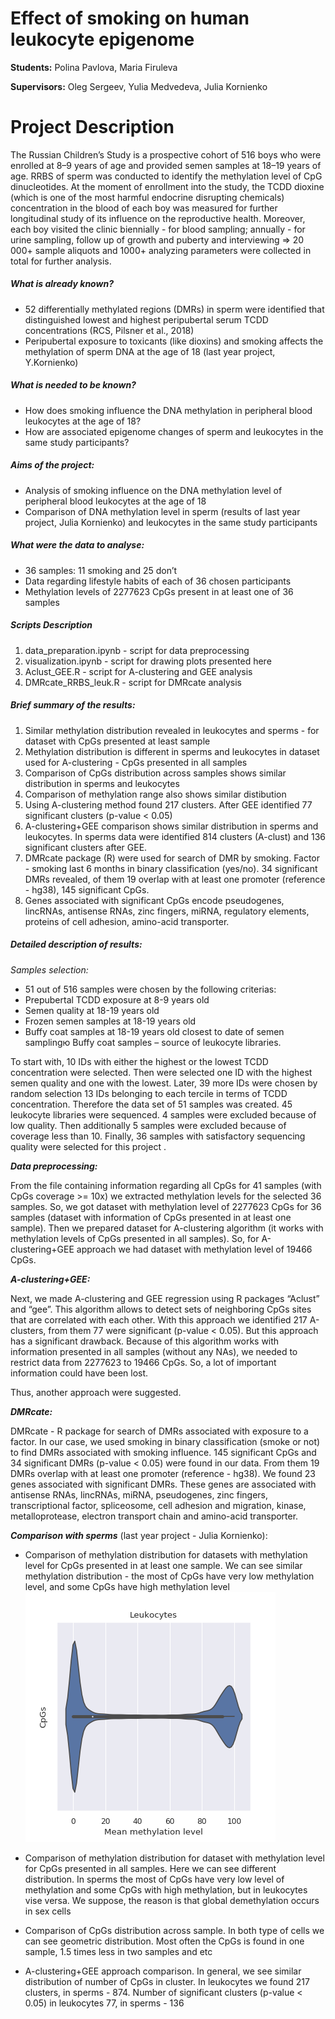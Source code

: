 # Effect of smoking on human leukocyte epigenome
__Students:__
Polina Pavlova, Maria Firuleva

__Supervisors:__
Oleg Sergeev, Yulia Medvedeva, Julia Kornienko

# Project Description

The Russian Children’s Study is a prospective cohort of 516 boys who were enrolled at 8–9 years of age and provided semen samples at 18–19 years of age. RRBS of sperm was conducted to identify the methylation level of CpG dinucleotides. At the moment of enrollment into the study, the TCDD dioxine (which is one of the most harmful endocrine disrupting chemicals) concentration in the blood of each boy was measured for further longitudinal study of its influence on the reproductive health. Moreover, each boy visited the clinic biennially - for blood sampling; annually - for urine sampling, follow up of growth and puberty and interviewing => 20 000+ sample aliquots and 1000+ analyzing parameters were collected in total for further analysis.

##### What is already known?
- 52 differentially methylated regions (DMRs) in sperm were identified that distinguished lowest and highest peripubertal serum TCDD concentrations (RCS, Pilsner et al., 2018)
- Peripubertal exposure to toxicants (like dioxins) and smoking affects the methylation of sperm DNA at the age of 18 (last year project, Y.Kornienko)

##### What is needed to be known?
- How does smoking influence the DNA methylation in peripheral blood leukocytes at the age of 18? 
- How are associated epigenome changes of sperm and leukocytes in the same study participants?

##### Aims of the project:
- Analysis of smoking influence on the DNA methylation level of peripheral blood leukocytes at the age of 18
- Comparison of DNA methylation level in sperm (results of last year project, Julia Kornienko) and leukocytes in the same study participants

##### What were the data to analyse:
- 36 samples: 11 smoking and 25 don’t
- Data regarding lifestyle habits of each of 36 chosen participants
- Methylation levels of 2277623 CpGs present in at least one of 36 samples

##### Scripts Description
1. data_preparation.ipynb - script for data preprocessing 
2. visualization.ipynb - script for drawing plots presented here
3. Aclust_GEE.R - script for A-clustering and GEE analysis
4. DMRcate_RRBS_leuk.R - script for DMRcate analysis

##### Brief summary of the results:
1. Similar methylation distribution revealed in leukocytes and sperms - for dataset with CpGs presented at least sample
2. Methylation distribution is different in sperms and leukocytes in dataset used for A-clustering - CpGs presented in all samples
3. Comparison of CpGs distribution across samples shows similar distribution in sperms and leukocytes
4. Comparison of methylation range also shows similar distibution
5. Using A-clustering method found 217 clusters. After GEE identified 77 significant clusters (p-value < 0.05)
6. A-clustering+GEE comparison shows similar distribution in sperms and leukocytes. In sperms data were identified 814 clusters (A-clust) and 136 significant clusters after GEE. 
7. DMRcate package (R) were used for search of DMR by smoking. Factor - smoking last 6 months in binary classification (yes/no). 34 significant DMRs revealed, of them 19 overlap with at least one promoter (reference - hg38), 145 significant CpGs. 
8. Genes associated with significant CpGs encode pseudogenes, lincRNAs, antisense RNAs, zinc fingers, miRNA, regulatory elements, proteins of cell adhesion, amino-acid transporter.

##### Detailed description of results:
*Samples selection:*
- 51 out of 516 samples were chosen by the following criterias: 
- Prepubertal TCDD exposure at 8-9 years old
- Semen quality at 18-19 years old 
- Frozen semen samples at 18-19 years old 
- Buffy coat samples at 18-19 years old closest to date of semen samplingю Buffy coat samples – source of leukocyte libraries.

To start with, 10 IDs with either the highest or the lowest TCDD concentration were selected. Then were selected one ID with the highest semen quality and one with the lowest. Later, 39 more IDs were chosen by random selection 13 IDs belonging to each tercile in terms of TCDD concentration. Therefore the data set of 51 samples was created. 
45 leukocyte libraries were sequenced. 4 samples were excluded because of low quality. Then additionally 5 samples were excluded because of coverage less than 10. Finally, 36 samples with satisfactory sequencing quality were selected for this project .

**_Data preprocessing:_** 

From the file containing information regarding all CpGs for 41 samples (with CpGs coverage >= 10x) we extracted methylation levels for the selected 36 samples. So, we got dataset with methylation level of 2277623 CpGs for 36 samples (dataset with information of CpGs presented in at least one sample). Then we prepared dataset for A-clustering algorithm (it works with methylation levels of CpGs presented in all samples). So, for A-clustering+GEE approach we had dataset with methylation level of 19466 CpGs. 

**_A-clustering+GEE:_**

Next, we made A-clustering and GEE regression using R packages “Aclust” and “gee”. This algorithm allows to detect sets of neighboring CpGs sites that are correlated with each other. With this approach we identified 217 A-clusters, from them 77 were significant (p-value < 0.05). But this approach has a significant drawback. Because of this algorithm works with information presented in all samples (without any NAs), we needed to restrict data from 2277623 to 19466 CpGs. So, a lot of important information could have been lost. 

Thus, another approach were suggested.  

_**DMRcate:**_

DMRcate - R package for search of DMRs associated with exposure to a factor. In our case, we used smoking in binary classification (smoke or not) to find DMRs associated with smoking influence. 145 significant CpGs and 34 significant DMRs (p-value < 0.05) were found in our data. From them 19 DMRs overlap with at least one promoter (reference - hg38). We found 23 genes associated with significant DMRs. These genes are associated with antisense RNAs, lincRNAs, miRNA, pseudogenes, zinc fingers, transcriptional factor, spliceosome, cell adhesion and migration, kinase, metalloprotease, electron transport chain and amino-acid transporter. 

_**Comparison with sperms**_ (last year project - Julia Kornienko):

- Comparison of methylation distribution for datasets with methylation level for CpGs presented in at least one sample. We can see similar methylation distribution - the most of CpGs have very low methylation level, and some CpGs have high methylation level
![GitHub Logo](/plots/violinplot_leuk_all_CpGs.png)

- Comparison of methylation distribution for dataset with methylation level for CpGs presented in all samples. Here we can see different distribution. In sperms the most of CpGs have very low level of methylation and some CpGs with high methylation, but in leukocytes vise versa. We suppose, the reason is that global demethylation occurs in sex cells
- Comparison of CpGs distribution across sample. In both type of cells we can see geometric distribution. Most often the CpGs is found in one sample, 1.5 times less in two samples and etc
- A-clustering+GEE approach comparison. In general, we see similar distribution of number of CpGs in cluster. In leukocytes we found 217 clusters, in sperms - 874. Number of significant clusters (p-value < 0.05) in leukocytes 77, in sperms - 136
